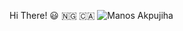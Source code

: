 Hi There! 😃 🇳🇬 🇨🇦
<picture>
 <source media="(prefers-color-scheme: dark)" srcset="![image](https://github.com/user-attachments/assets/6e4cadef-d22a-4301-a8cd-6af8036746c4)">
 <source media="(prefers-color-scheme: light)" srcset="![image](https://github.com/user-attachments/assets/b9a841c9-e8eb-4ec9-ae18-532b331379ea)">
 <img alt="Manos Akpujiha" src="![image](https://github.com/user-attachments/assets/668d8b23-3b27-4737-a9ad-24b7307bbdab)">
</picture>
